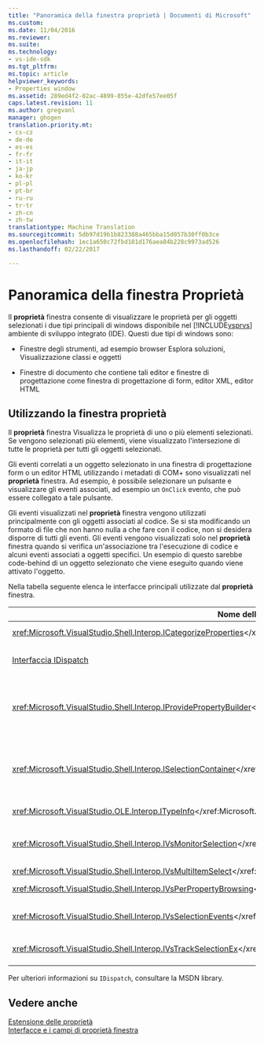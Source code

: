 ```yaml
---
title: "Panoramica della finestra proprietà | Documenti di Microsoft"
ms.custom: 
ms.date: 11/04/2016
ms.reviewer: 
ms.suite: 
ms.technology:
- vs-ide-sdk
ms.tgt_pltfrm: 
ms.topic: article
helpviewer_keywords:
- Properties window
ms.assetid: 289ed4f2-02ac-4899-855e-42dfe57ee05f
caps.latest.revision: 11
ms.author: gregvanl
manager: ghogen
translation.priority.mt:
- cs-cz
- de-de
- es-es
- fr-fr
- it-it
- ja-jp
- ko-kr
- pl-pl
- pt-br
- ru-ru
- tr-tr
- zh-cn
- zh-tw
translationtype: Machine Translation
ms.sourcegitcommit: 5db97d19b1b823388a465bba15d057b30ff0b3ce
ms.openlocfilehash: 1ec1a650c72fbd181d176aea84b228c9973ad526
ms.lasthandoff: 02/22/2017

---
```

# <a name="properties-window-overview"></a>Panoramica della finestra Proprietà
Il **proprietà** finestra consente di visualizzare le proprietà per gli oggetti selezionati i due tipi principali di windows disponibile nel [!INCLUDE[vsprvs](../../code-quality/includes/vsprvs_md.md)] ambiente di sviluppo integrato (IDE). Questi due tipi di windows sono:  
  
-   Finestre degli strumenti, ad esempio browser Esplora soluzioni, Visualizzazione classi e oggetti  
  
-   Finestre di documento che contiene tali editor e finestre di progettazione come finestra di progettazione di form, editor XML, editor HTML  
  
## <a name="using-the-properties-window"></a>Utilizzando la finestra proprietà  
 Il **proprietà** finestra Visualizza le proprietà di uno o più elementi selezionati. Se vengono selezionati più elementi, viene visualizzato l'intersezione di tutte le proprietà per tutti gli oggetti selezionati.  
  
 Gli eventi correlati a un oggetto selezionato in una finestra di progettazione form o un editor HTML utilizzando i metadati di COM+ sono visualizzati nel **proprietà** finestra. Ad esempio, è possibile selezionare un pulsante e visualizzare gli eventi associati, ad esempio un `OnClick` evento, che può essere collegato a tale pulsante.  
  
 Gli eventi visualizzati nel **proprietà** finestra vengono utilizzati principalmente con gli oggetti associati al codice. Se si sta modificando un formato di file che non hanno nulla a che fare con il codice, non si desidera disporre di tutti gli eventi. Gli eventi vengono visualizzati solo nel **proprietà** finestra quando si verifica un'associazione tra l'esecuzione di codice e alcuni eventi associati a oggetti specifici. Un esempio di questo sarebbe code-behind di un oggetto selezionato che viene eseguito quando viene attivato l'oggetto.  
  
 Nella tabella seguente elenca le interfacce principali utilizzate dal **proprietà** finestra.  
  
|Nome dell'interfaccia.|Descrizione|  
|--------------------|-----------------|  
|<xref:Microsoft.VisualStudio.Shell.Interop.ICategorizeProperties></xref:Microsoft.VisualStudio.Shell.Interop.ICategorizeProperties>|Fornisce un elenco di categorie per il **proprietà** finestra ed esegue il mapping di ogni proprietà per una categoria.|  
|[Interfaccia IDispatch](http://msdn.microsoft.com/en-us/ebbff4bc-36b2-4861-9efa-ffa45e013eb5)|Espone metodi e proprietà per la programmazione di strumenti e altre applicazioni che supportano l'automazione di un oggetto.|  
|<xref:Microsoft.VisualStudio.Shell.Interop.IProvidePropertyBuilder></xref:Microsoft.VisualStudio.Shell.Interop.IProvidePropertyBuilder>|Fornisce i pulsanti con puntini di sospensione (...) denominati *generatori* che aprire finestre di dialogo modali implementate dall'oggetto stesso. Utilizzato quando si digita un valore non facilmente dall'utente in un campo di testo. Ad esempio, potrebbe essere consente di aprire un selettore di colore che determina il valore RGB per l'utente.|  
|<xref:Microsoft.VisualStudio.Shell.Interop.ISelectionContainer></xref:Microsoft.VisualStudio.Shell.Interop.ISelectionContainer>|Fornisce l'accesso agli oggetti utilizzati per aggiornare le informazioni visualizzate nel **proprietà** finestra. <xref:Microsoft.VisualStudio.Shell.Interop.ISelectionContainer>è implementato dal package VS per ogni finestra che contiene oggetti selezionabili con le proprietà correlate da visualizzare.</xref:Microsoft.VisualStudio.Shell.Interop.ISelectionContainer>|  
|<xref:Microsoft.VisualStudio.OLE.Interop.ITypeInfo></xref:Microsoft.VisualStudio.OLE.Interop.ITypeInfo>|Fornisce informazioni sul tipo di oggetto, ad esempio metodi di interfaccia e i campi di una struttura.|  
|<xref:Microsoft.VisualStudio.Shell.Interop.IVsMonitorSelection></xref:Microsoft.VisualStudio.Shell.Interop.IVsMonitorSelection>|Consente di VS per ricevere la notifica degli eventi di selezione e recuperare le informazioni sulla gerarchia del progetto corrente, elemento, il valore di elemento e il contesto di comando dell'interfaccia utente.|  
|<xref:Microsoft.VisualStudio.Shell.Interop.IVsMultiItemSelect></xref:Microsoft.VisualStudio.Shell.Interop.IVsMultiItemSelect>|Fornisce l'ambiente con accesso a più selezioni.|  
|<xref:Microsoft.VisualStudio.Shell.Interop.IVsPerPropertyBrowsing></xref:Microsoft.VisualStudio.Shell.Interop.IVsPerPropertyBrowsing>|Utilizzato per fornire nomi localizzati su alcune proprietà visualizzate di **proprietà** finestra.|  
|<xref:Microsoft.VisualStudio.Shell.Interop.IVsSelectionEvents></xref:Microsoft.VisualStudio.Shell.Interop.IVsSelectionEvents>|Notifica a VSPackage registrato di modifiche alla selezione corrente, un valore dell'elemento o un contesto dell'interfaccia utente del comando.|  
|<xref:Microsoft.VisualStudio.Shell.Interop.IVsTrackSelectionEx></xref:Microsoft.VisualStudio.Shell.Interop.IVsTrackSelectionEx>|Notifica di una modifica della selezione corrente nell'ambiente e fornisce accesso alle informazioni di gerarchia e articoli riguardanti la nuova selezione.|  
  
 Per ulteriori informazioni su `IDispatch`, consultare la MSDN library.  
  
## <a name="see-also"></a>Vedere anche  
 [Estensione delle proprietà](../../extensibility/internals/extending-properties.md)   
 [Interfacce e i campi di proprietà finestra](../../extensibility/internals/properties-window-fields-and-interfaces.md)
